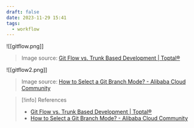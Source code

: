 ```yaml
---
draft: false
date: 2023-11-29 15:41
tags:
  - workflow
---
```




![[gitflow.png]]
> Image source: [Git Flow vs. Trunk Based Development | Toptal®](https://www.toptal.com/software/trunk-based-development-git-flow)

![[gitflow2.png]]
> Image source: [How to Select a Git Branch Mode? - Alibaba Cloud Community](https://www.alibabacloud.com/blog/how-to-select-a-git-branch-mode_597255)

> [!info] References
> - [Git Flow vs. Trunk Based Development | Toptal®](https://www.toptal.com/software/trunk-based-development-git-flow)
> - [How to Select a Git Branch Mode? - Alibaba Cloud Community](https://www.alibabacloud.com/blog/how-to-select-a-git-branch-mode_597255)
